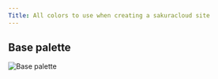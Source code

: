 ```yaml
---
Title: All colors to use when creating a sakuracloud site
---
```


## Base palette
![Base palette](/img/sakuracloud-colors/base-palette.png)